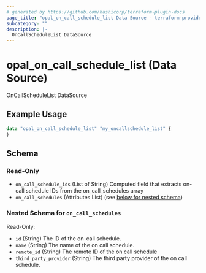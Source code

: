 ```yaml
---
# generated by https://github.com/hashicorp/terraform-plugin-docs
page_title: "opal_on_call_schedule_list Data Source - terraform-provider-opal"
subcategory: ""
description: |-
  OnCallScheduleList DataSource
---
```


# opal_on_call_schedule_list (Data Source)

OnCallScheduleList DataSource

## Example Usage

```terraform
data "opal_on_call_schedule_list" "my_oncallschedule_list" {
}
```

<!-- schema generated by tfplugindocs -->
## Schema

### Read-Only

- `on_call_schedule_ids` (List of String) Computed field that extracts on-call schedule IDs from the on_call_schedules array
- `on_call_schedules` (Attributes List) (see [below for nested schema](#nestedatt--on_call_schedules))

<a id="nestedatt--on_call_schedules"></a>
### Nested Schema for `on_call_schedules`

Read-Only:

- `id` (String) The ID of the on-call schedule.
- `name` (String) The name of the on call schedule.
- `remote_id` (String) The remote ID of the on call schedule
- `third_party_provider` (String) The third party provider of the on call schedule.
